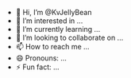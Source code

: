 - 👋 Hi, I’m @KvJellyBean
- 👀 I’m interested in ...
- 🌱 I’m currently learning ...
- 💞️ I’m looking to collaborate on ...
- 📫 How to reach me ...
- 😄 Pronouns: ...
- ⚡ Fun fact: ...

<!---
KvJellyBean/KvJellyBean is a ✨ special ✨ repository because its `README.md` (this file) appears on your GitHub profile.
You can click the Preview link to take a look at your changes.
--->
